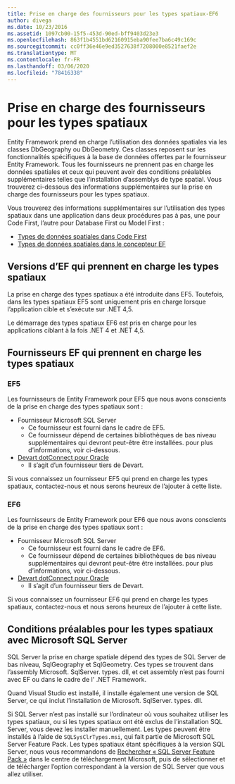 ```yaml
---
title: Prise en charge des fournisseurs pour les types spatiaux-EF6
author: divega
ms.date: 10/23/2016
ms.assetid: 1097cb00-15f5-453d-90ed-bff9403d23e3
ms.openlocfilehash: 863f1b4551bd62160915eba90fee7ba6c49c169c
ms.sourcegitcommit: cc0ff36e46e9ed3527638f7208000e8521faef2e
ms.translationtype: MT
ms.contentlocale: fr-FR
ms.lasthandoff: 03/06/2020
ms.locfileid: "78416338"
---
```

# <a name="provider-support-for-spatial-types"></a>Prise en charge des fournisseurs pour les types spatiaux
Entity Framework prend en charge l’utilisation des données spatiales via les classes DbGeography ou DbGeometry. Ces classes reposent sur les fonctionnalités spécifiques à la base de données offertes par le fournisseur Entity Framework. Tous les fournisseurs ne prennent pas en charge les données spatiales et ceux qui peuvent avoir des conditions préalables supplémentaires telles que l’installation d’assemblys de type spatial. Vous trouverez ci-dessous des informations supplémentaires sur la prise en charge des fournisseurs pour les types spatiaux.  

Vous trouverez des informations supplémentaires sur l’utilisation des types spatiaux dans une application dans deux procédures pas à pas, une pour Code First, l’autre pour Database First ou Model First :  

- [Types de données spatiales dans Code First](~/ef6/modeling/code-first/data-types/spatial.md)  
- [Types de données spatiales dans le concepteur EF](~/ef6/modeling/designer/data-types/spatial.md)  

## <a name="ef-releases-that-support-spatial-types"></a>Versions d’EF qui prennent en charge les types spatiaux  

La prise en charge des types spatiaux a été introduite dans EF5. Toutefois, dans les types spatiaux EF5 sont uniquement pris en charge lorsque l’application cible et s’exécute sur .NET 4,5.  

Le démarrage des types spatiaux EF6 est pris en charge pour les applications ciblant à la fois .NET 4 et .NET 4,5.  

## <a name="ef-providers-that-support-spatial-types"></a>Fournisseurs EF qui prennent en charge les types spatiaux  

### <a name="ef5"></a>EF5  

Les fournisseurs de Entity Framework pour EF5 que nous avons conscients de la prise en charge des types spatiaux sont :  

- Fournisseur Microsoft SQL Server  
    - Ce fournisseur est fourni dans le cadre de EF5.  
    - Ce fournisseur dépend de certaines bibliothèques de bas niveau supplémentaires qui devront peut-être être installées. pour plus d’informations, voir ci-dessous.  
- [Devart dotConnect pour Oracle](https://www.devart.com/dotconnect/oracle/)  
    - Il s’agit d’un fournisseur tiers de Devart.  

Si vous connaissez un fournisseur EF5 qui prend en charge les types spatiaux, contactez-nous et nous serons heureux de l’ajouter à cette liste.  

### <a name="ef6"></a>EF6  

Les fournisseurs de Entity Framework pour EF6 que nous avons conscients de la prise en charge des types spatiaux sont :  

- Fournisseur Microsoft SQL Server  
    - Ce fournisseur est fourni dans le cadre de EF6.  
    - Ce fournisseur dépend de certaines bibliothèques de bas niveau supplémentaires qui devront peut-être être installées. pour plus d’informations, voir ci-dessous.  
- [Devart dotConnect pour Oracle](https://www.devart.com/dotconnect/oracle/)  
    - Il s’agit d’un fournisseur tiers de Devart.  

Si vous connaissez un fournisseur EF6 qui prend en charge les types spatiaux, contactez-nous et nous serons heureux de l’ajouter à cette liste.  

## <a name="prerequisites-for-spatial-types-with-microsoft-sql-server"></a>Conditions préalables pour les types spatiaux avec Microsoft SQL Server  

SQL Server la prise en charge spatiale dépend des types de SQL Server de bas niveau, SqlGeography et SqlGeometry. Ces types se trouvent dans l’assembly Microsoft. SqlServer. types. dll, et cet assembly n’est pas fourni avec EF ou dans le cadre de l' .NET Framework.  

Quand Visual Studio est installé, il installe également une version de SQL Server, ce qui inclut l’installation de Microsoft. SqlServer. types. dll.  

Si SQL Server n’est pas installé sur l’ordinateur où vous souhaitez utiliser les types spatiaux, ou si les types spatiaux ont été exclus de l’installation SQL Server, vous devez les installer manuellement. Les types peuvent être installés à l’aide de `SQLSysClrTypes.msi`, qui fait partie de Microsoft SQL Server Feature Pack. Les types spatiaux étant spécifiques à la version SQL Server, nous vous recommandons de [Rechercher « SQL Server Feature Pack »](https://www.microsoft.com/search/result.aspx?q=sql+server+feature+pack) dans le centre de téléchargement Microsoft, puis de sélectionner et de télécharger l’option correspondant à la version de SQL Server que vous allez utiliser.
